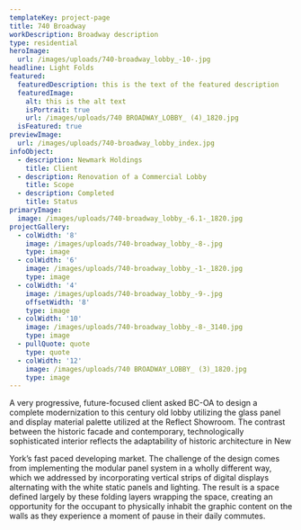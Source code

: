 ```yaml
---
templateKey: project-page
title: 740 Broadway
workDescription: Broadway description
type: residential
heroImage:
  url: /images/uploads/740-broadway_lobby_-10-.jpg
headline: Light Folds
featured:
  featuredDescription: this is the text of the featured description
  featuredImage:
    alt: this is the alt text
    isPortrait: true
    url: /images/uploads/740 BROADWAY_LOBBY_ (4)_1820.jpg
  isFeatured: true
previewImage:
  url: /images/uploads/740-broadway_lobby_index.jpg
infoObject:
  - description: Newmark Holdings
    title: Client
  - description: Renovation of a Commercial Lobby
    title: Scope
  - description: Completed
    title: Status
primaryImage:
  image: /images/uploads/740-broadway_lobby_-6.1-_1820.jpg
projectGallery:
  - colWidth: '8'
    image: /images/uploads/740-broadway_lobby_-8-.jpg
    type: image
  - colWidth: '6'
    image: /images/uploads/740-broadway_lobby_-1-_1820.jpg
    type: image
  - colWidth: '4'
    image: /images/uploads/740-broadway_lobby_-9-.jpg
    offsetWidth: '8'
    type: image
  - colWidth: '10'
    image: /images/uploads/740-broadway_lobby_-8-_3140.jpg
    type: image
  - pullQuote: quote
    type: quote
  - colWidth: '12'
    image: /images/uploads/740 BROADWAY_LOBBY_ (3)_1820.jpg
    type: image
---
```

A very progressive, future-focused client asked BC-OA to design a complete modernization to this century old lobby utilizing the glass panel and display material palette utilized at the Reflect Showroom. The contrast between the historic facade and contemporary, technologically sophisticated interior reflects the adaptability of historic architecture in New

York’s fast paced developing market. The challenge of the design comes from implementing the modular panel system in a wholly different way, which we addressed by incorporating vertical strips of digital displays alternating with the white static panels and lighting. The result is a space defined largely by these folding layers wrapping the space, creating an opportunity for the occupant to physically inhabit the graphic content on the walls as they experience a moment of pause in their daily commutes.
